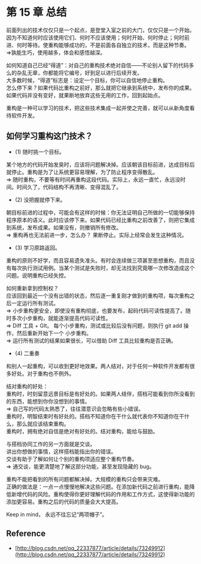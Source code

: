 # 第 15 章 总结

前面列出的技术仅仅只是一个起点，是登堂入室之前的大门，仅仅只是一个开始。 因为不知道何时应该使用它们、何时不应该使用；何时开始、何时停止；何时前进、何时等待。使重构能够成功的，不是前面各自独立的技术，而是这种节奏。  
=>孰能生巧，使用越多，体会和感悟越深。

如何知道自己已经“得道”：对自己的重构技术绝对自信——不论别人留下的代码多么的杂乱无章，你都能将它编号，好到足以进行后续开发。  
大多数时候，“得道”标志是：设定一个目标，你可以自信地停止重构。  
怎么停下来？如果代码比重构之前好，那么就把它继承到系统中，发布你的成果。如果代码并没有变好，就果断地放弃这些无用的工作，回到起始点。

重构是一种可以学习的技术，把这些技术集成一起并使之完善，就可以从新角度看待软件开发。

## 如何学习重构这门技术？

- (1) 随时挑一个目标。

某个地方的代码开始发臭时，应该将问题解决掉。应该朝该目标前进，达成目标后就停止。重构是为了让系统更容易理解，为了防止程序变得散乱。  
=> 随时重构，不要等有时间再重构这段代码。实际上，永远一直忙，永远没时间。时间久了，代码结构不再清晰、变得混乱了。

- (2) 没把握就停下来。

朝目标前进的过程中，可能会有这样的时候：你无法证明自己所做的一切能够保持程序原本的语义。此时应该停下来。如果代码已经比重构之前改善了，则把它集成到系统，发布成果。如果没有，则撤销所有修改。  
=> 重构再也无法前进一步，怎么办？ 果断停止。实际上经常会发生这种情况。

- (3) 学习原路返回。

重构的原则不好学，而且容易遗失准头。有时会连续做三项甚至思想重构，而且没有每次执行测试用例。当某个测试是失败时，却无法找到究竟哪一次修改造成这个问题。说明重构已经失控。

如何重新拿到控制权？  
应该回到最近一个没有出错的状态，然后逐一重复刚才做到的重构项，每次重构之后一定运行所有测试。  
=> 小步重构更安全，即使没有重构彻底，也要发布，起码代码可读性提高了。随时多次小步重构，就能逐渐提高代码可读性。  
=> Diff 工具 + GIt。 每个小步重构，测试或比较后没有问题，则执行 git add 操作，然后重新开始下一个 小步重构。  
=> 运行所有测试的结果如果很长，可以借助 Diff 工具比较重构是否正确。

- (4) 二重奏

和别人一起重构，可以收到更好地效果。两人结对，对于任何一种软件开发都有很多好处。对于重构也不例外。

结对重构的好处：  
重构时，时刻留意远景目标是有好处的。如果两人结伴，搭档可能看到你所没看到的东西，能想到你你没想到的事情。  
=> 自己写的代码太熟悉了，往往潜意识会忽略有些小错误。  
重构时，明智结束时有好处的。搭档不知道你在干什么就代表你不知道你在干什么，那么就应该结束重构。  
重构时，拥有绝对自信是绝对有好处的。结对重构，能给与鼓励。

与搭档协同工作的另一方面就是交谈。  
讲出你想做的事情，这样搭档能指出你的错误。  
交谈有助于了解如何让个别的重构项适应整个重构节奏。  
=> 通交谈，能更清楚地了解这部分功能，甚至发现隐藏的 bug。

重构不能把看到的所有问题都解决掉。大规模的重构只会带来灾难。  
正确的做法是：一点一点慢慢地解决这些问题。在添加新代码之前进行重构，能降低新增代码的风险。重构使得你更好理解代码的作用和工作方式，这使得新功能的添加更容易。重构之后的代码的质量会大大提高。

Keep in mind， 永远不往忘记“两项帽子”。

## Reference

- [http://blog.csdn.net/qq_22337877/article/details/73249912](http://blog.csdn.net/qq_22337877/article/details/73249912)
